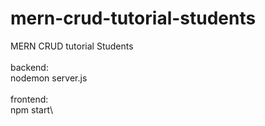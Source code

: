 # mern-crud-tutorial-students
MERN CRUD tutorial Students\
\
backend:\
nodemon server.js\
\
frontend:\
npm start\

